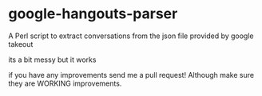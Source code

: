 # google-hangouts-parser
A Perl script to extract conversations from the json file provided by google takeout

its a bit messy but it works

if you have any improvements send me a pull request! Although make sure they are WORKING improvements.
